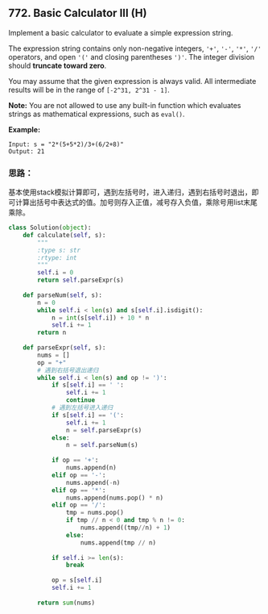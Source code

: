 ## 772. Basic Calculator III (H)

Implement a basic calculator to evaluate a simple expression string.

The expression string contains only non-negative integers, `'+'`, `'-'`, `'*'`, `'/'` operators, and open `'('` and closing parentheses `')'`. The integer division should **truncate toward zero**.

You may assume that the given expression is always valid. All intermediate results will be in the range of `[-2^31, 2^31 - 1]`.

**Note:** You are not allowed to use any built-in function which evaluates strings as mathematical expressions, such as `eval()`.

**Example:**

```
Input: s = "2*(5+5*2)/3+(6/2+8)"
Output: 21
```



### 思路：

基本使用stack模拟计算即可，遇到左括号时，进入递归，遇到右括号时退出，即可计算出括号中表达式的值。加号则存入正值，减号存入负值，乘除号用list末尾乘除。

```python
class Solution(object):
    def calculate(self, s):
        """
        :type s: str
        :rtype: int
        """
        self.i = 0
        return self.parseExpr(s)
    
    def parseNum(self, s):
        n = 0
        while self.i < len(s) and s[self.i].isdigit():
            n = int(s[self.i]) + 10 * n
            self.i += 1
        return n
    
    def parseExpr(self, s):
        nums = []
        op = "+"
        # 遇到右括号退出递归
        while self.i < len(s) and op != ')':
            if s[self.i] == ' ':
                self.i += 1
                continue
            # 遇到左括号进入递归
            if s[self.i] == '(':
                self.i += 1
                n = self.parseExpr(s)
            else:
                n = self.parseNum(s)
            
            if op == '+':
                nums.append(n)
            elif op == '-':
                nums.append(-n)
            elif op == '*':
                nums.append(nums.pop() * n)
            elif op == '/':
                tmp = nums.pop()
                if tmp // n < 0 and tmp % n != 0:
                    nums.append((tmp//n) + 1)
                else:
                    nums.append(tmp // n)
            
            if self.i >= len(s):
                break
            
            op = s[self.i]
            self.i += 1
        
        return sum(nums)
```

